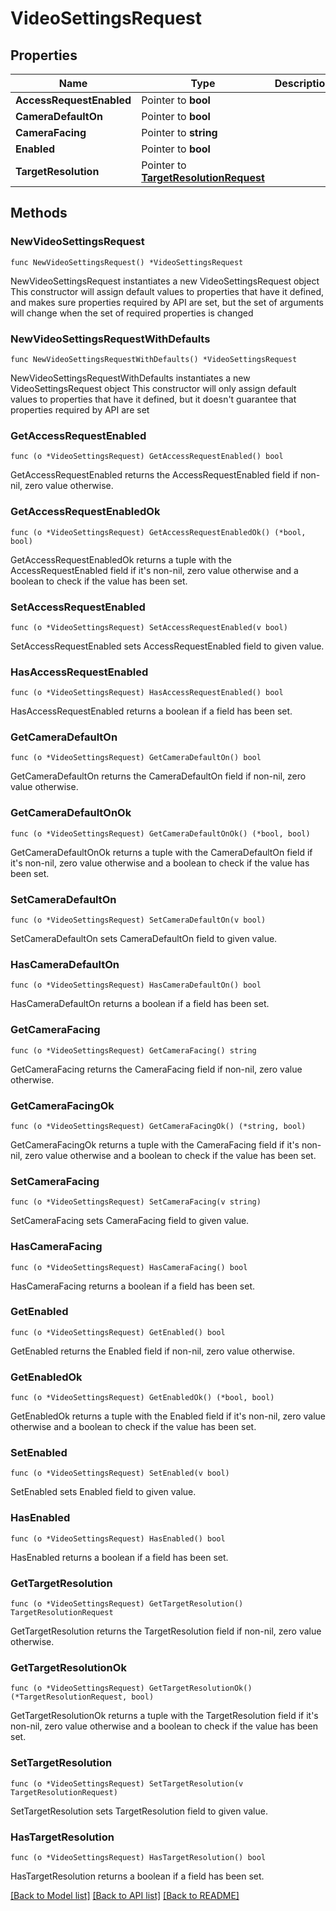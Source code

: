 # VideoSettingsRequest

## Properties

Name | Type | Description | Notes
------------ | ------------- | ------------- | -------------
**AccessRequestEnabled** | Pointer to **bool** |  | [optional] 
**CameraDefaultOn** | Pointer to **bool** |  | [optional] 
**CameraFacing** | Pointer to **string** |  | [optional] 
**Enabled** | Pointer to **bool** |  | [optional] 
**TargetResolution** | Pointer to [**TargetResolutionRequest**](TargetResolutionRequest.md) |  | [optional] 

## Methods

### NewVideoSettingsRequest

`func NewVideoSettingsRequest() *VideoSettingsRequest`

NewVideoSettingsRequest instantiates a new VideoSettingsRequest object
This constructor will assign default values to properties that have it defined,
and makes sure properties required by API are set, but the set of arguments
will change when the set of required properties is changed

### NewVideoSettingsRequestWithDefaults

`func NewVideoSettingsRequestWithDefaults() *VideoSettingsRequest`

NewVideoSettingsRequestWithDefaults instantiates a new VideoSettingsRequest object
This constructor will only assign default values to properties that have it defined,
but it doesn't guarantee that properties required by API are set

### GetAccessRequestEnabled

`func (o *VideoSettingsRequest) GetAccessRequestEnabled() bool`

GetAccessRequestEnabled returns the AccessRequestEnabled field if non-nil, zero value otherwise.

### GetAccessRequestEnabledOk

`func (o *VideoSettingsRequest) GetAccessRequestEnabledOk() (*bool, bool)`

GetAccessRequestEnabledOk returns a tuple with the AccessRequestEnabled field if it's non-nil, zero value otherwise
and a boolean to check if the value has been set.

### SetAccessRequestEnabled

`func (o *VideoSettingsRequest) SetAccessRequestEnabled(v bool)`

SetAccessRequestEnabled sets AccessRequestEnabled field to given value.

### HasAccessRequestEnabled

`func (o *VideoSettingsRequest) HasAccessRequestEnabled() bool`

HasAccessRequestEnabled returns a boolean if a field has been set.

### GetCameraDefaultOn

`func (o *VideoSettingsRequest) GetCameraDefaultOn() bool`

GetCameraDefaultOn returns the CameraDefaultOn field if non-nil, zero value otherwise.

### GetCameraDefaultOnOk

`func (o *VideoSettingsRequest) GetCameraDefaultOnOk() (*bool, bool)`

GetCameraDefaultOnOk returns a tuple with the CameraDefaultOn field if it's non-nil, zero value otherwise
and a boolean to check if the value has been set.

### SetCameraDefaultOn

`func (o *VideoSettingsRequest) SetCameraDefaultOn(v bool)`

SetCameraDefaultOn sets CameraDefaultOn field to given value.

### HasCameraDefaultOn

`func (o *VideoSettingsRequest) HasCameraDefaultOn() bool`

HasCameraDefaultOn returns a boolean if a field has been set.

### GetCameraFacing

`func (o *VideoSettingsRequest) GetCameraFacing() string`

GetCameraFacing returns the CameraFacing field if non-nil, zero value otherwise.

### GetCameraFacingOk

`func (o *VideoSettingsRequest) GetCameraFacingOk() (*string, bool)`

GetCameraFacingOk returns a tuple with the CameraFacing field if it's non-nil, zero value otherwise
and a boolean to check if the value has been set.

### SetCameraFacing

`func (o *VideoSettingsRequest) SetCameraFacing(v string)`

SetCameraFacing sets CameraFacing field to given value.

### HasCameraFacing

`func (o *VideoSettingsRequest) HasCameraFacing() bool`

HasCameraFacing returns a boolean if a field has been set.

### GetEnabled

`func (o *VideoSettingsRequest) GetEnabled() bool`

GetEnabled returns the Enabled field if non-nil, zero value otherwise.

### GetEnabledOk

`func (o *VideoSettingsRequest) GetEnabledOk() (*bool, bool)`

GetEnabledOk returns a tuple with the Enabled field if it's non-nil, zero value otherwise
and a boolean to check if the value has been set.

### SetEnabled

`func (o *VideoSettingsRequest) SetEnabled(v bool)`

SetEnabled sets Enabled field to given value.

### HasEnabled

`func (o *VideoSettingsRequest) HasEnabled() bool`

HasEnabled returns a boolean if a field has been set.

### GetTargetResolution

`func (o *VideoSettingsRequest) GetTargetResolution() TargetResolutionRequest`

GetTargetResolution returns the TargetResolution field if non-nil, zero value otherwise.

### GetTargetResolutionOk

`func (o *VideoSettingsRequest) GetTargetResolutionOk() (*TargetResolutionRequest, bool)`

GetTargetResolutionOk returns a tuple with the TargetResolution field if it's non-nil, zero value otherwise
and a boolean to check if the value has been set.

### SetTargetResolution

`func (o *VideoSettingsRequest) SetTargetResolution(v TargetResolutionRequest)`

SetTargetResolution sets TargetResolution field to given value.

### HasTargetResolution

`func (o *VideoSettingsRequest) HasTargetResolution() bool`

HasTargetResolution returns a boolean if a field has been set.


[[Back to Model list]](../README.md#documentation-for-models) [[Back to API list]](../README.md#documentation-for-api-endpoints) [[Back to README]](../README.md)


